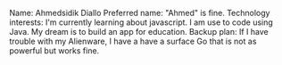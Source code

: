 Name: Ahmedsidik Diallo
Preferred name: "Ahmed" is fine.
Technology interests: I'm currently learning about javascript. I am use to code using Java. My dream is to build an app for education.
Backup plan: If I have trouble with my Alienware, I have a have a surface Go that is not as powerful but works fine.